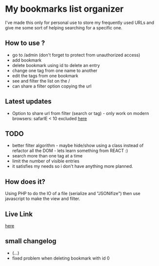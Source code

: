 # My bookmarks list organizer

I've made this only for personal use to store my frequently used URLs and give me some sort of helping searching for a specific one.

## How to use ?

* go to /admin (don't forget to protect from unauthorized access)
* add bookmark
* delete bookmark using id to delete an entry
* change one tag from one name to another
* edit the tags from one bookmark
* see and filter the list on the /
* can share a filter option copying the url

## Latest updates

* Option to share url from filter (search or tag) - only work on modern browsers: safarIE < 10 excluded [here](https://caniuse.com/#search=URLSearchParams)

## TODO

* better filter algorithm - maybe hide/show using a class instead of refactor all the DOM - lets learn something from REACT :) 
* search more than one tag at a time
* limit the number of visible entries
* it satisfies my needs so i don't have anything more planned.

## How does it?

Using PHP to do the IO of a file (serialize and "JSONifize") then use javascript to make the view and filter.


## Live Link

[here](https://josemoreira.pt/bookmarks)

## small changelog

* (...)
* fixed problem when deleting bookmark with id 0
